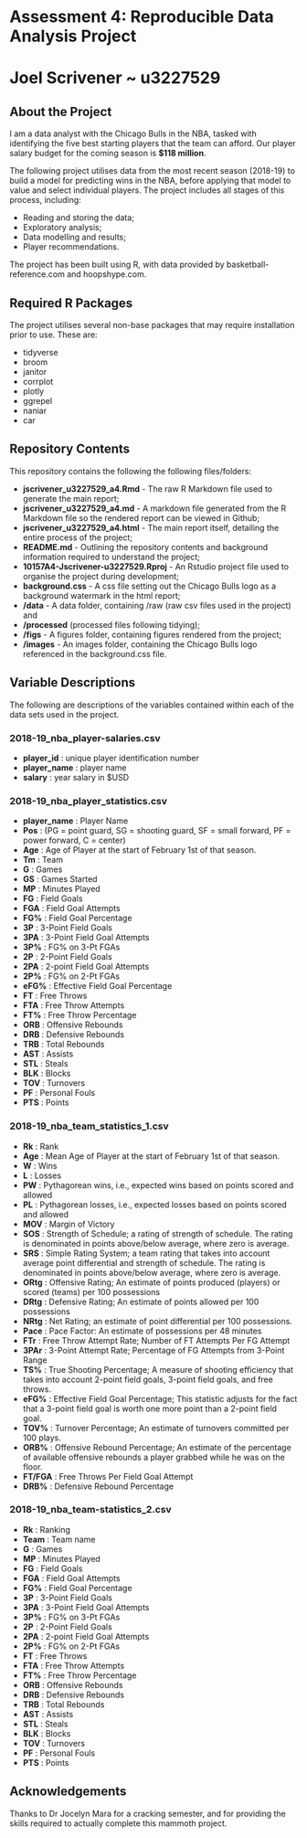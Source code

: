 # Assessment 4: Reproducible Data Analysis Project
# Joel Scrivener ~ u3227529

## About the Project

I am a data analyst with the Chicago Bulls in the NBA, tasked with identifying
the five best starting players that the team can afford. Our player salary 
budget for the coming season is **$118 million**.

The following project utilises data from the most recent season (2018-19) to 
build a model for predicting wins in the NBA, before applying that model to 
value and select individual players. The project includes all stages of this 
process, including:

* Reading and storing the data;
* Exploratory analysis;
* Data modelling and results;
* Player recommendations.

The project has been built using R, with data provided by 
basketball-reference.com and hoopshype.com.

## Required R Packages

The project utilises several non-base packages that may require installation 
prior to use. These are:

* tidyverse
* broom
* janitor
* corrplot
* plotly
* ggrepel
* naniar
* car

## Repository Contents

This repository contains the following the following files/folders:

* **jscrivener_u3227529_a4.Rmd** - The raw R Markdown file used to generate the main
report;
* **jscrivener_u3227529_a4.md** - A markdown file generated from the R Markdown file
so the rendered report can be viewed in Github;
* **jscrivener_u3227529_a4.html** - The main report itself, detailing the entire
process of the project;
* **README.md** - Outlining the repository contents and background information required  to understand the project;
* **10157A4-Jscrivener-u3227529.Rproj** - An Rstudio project file used to 
organise the project during development;
* **background.css** - A css file setting out the Chicago Bulls logo as a background
watermark in the html report;
* **/data** - A data folder, containing /raw (raw csv files used in the project) and
* **/processed** (processed files following tidying);
* **/figs** - A figures folder, containing figures rendered from the project;
* **/images** - An images folder, containing the Chicago Bulls logo referenced in 
the background.css file.

## Variable Descriptions

The following are descriptions of the variables contained within each of the 
data sets used in the project.

### 2018-19_nba_player-salaries.csv

* **player_id** : unique player identification number
* **player_name** : player name
* **salary** : year salary in $USD

### 2018-19_nba_player_statistics.csv


* **player_name** : Player Name
* **Pos** :  (PG = point guard, SG = shooting guard, SF = small forward, PF = power 
forward, C = center) 
* **Age** : Age of Player at the start of February 1st of that season.
* **Tm** : Team
* **G** : Games
* **GS** : Games Started
* **MP** : Minutes Played
* **FG** : Field Goals
* **FGA** : Field Goal Attempts
* **FG%** : Field Goal Percentage
* **3P** : 3-Point Field Goals
* **3PA** : 3-Point Field Goal Attempts
* **3P%** : FG% on 3-Pt FGAs
* **2P** : 2-Point Field Goals
* **2PA** : 2-point Field Goal Attempts
* **2P%** : FG% on 2-Pt FGAs
* **eFG%** : Effective Field Goal Percentage
* **FT** : Free Throws
* **FTA** : Free Throw Attempts
* **FT%** : Free Throw Percentage
* **ORB** : Offensive Rebounds
* **DRB** : Defensive Rebounds
* **TRB** : Total Rebounds
* **AST** : Assists
* **STL** : Steals
* **BLK** : Blocks
* **TOV** : Turnovers
* **PF** : Personal Fouls
* **PTS** : Points

### 2018-19_nba_team_statistics_1.csv

* **Rk** : Rank
* **Age** : Mean Age of Player at the start of February 1st of that season.
* **W** : Wins
* **L** : Losses
* **PW** : Pythagorean wins, i.e., expected wins based on points scored and allowed
* **PL** : Pythagorean losses, i.e., expected losses based on points scored and 
allowed
* **MOV** : Margin of Victory
* **SOS** : Strength of Schedule; a rating of strength of schedule. The rating is 
denominated in points above/below average, where zero is average.
* **SRS** : Simple Rating System; a team rating that takes into account average 
point differential and strength of schedule. The rating is denominated in points
above/below average, where zero is average.
* **ORtg** : Offensive Rating; An estimate of points produced (players) or scored 
(teams) per 100 possessions
* **DRtg** : Defensive Rating; An estimate of points allowed per 100 possessions
* **NRtg** : Net Rating; an estimate of point differential per 100 possessions.
* **Pace** : Pace Factor: An estimate of possessions per 48 minutes
* **FTr** : Free Throw Attempt Rate; Number of FT Attempts Per FG Attempt
* **3PAr** : 3-Point Attempt Rate; Percentage of FG Attempts from 3-Point Range
* **TS%** : True Shooting Percentage; A measure of shooting efficiency that takes 
into account 2-point field goals, 3-point field goals, and free throws.
* **eFG%** : Effective Field Goal Percentage; This statistic adjusts for the fact 
that a 3-point field goal is worth one more point than a 2-point field goal.
* **TOV%** : Turnover Percentage; An estimate of turnovers committed per 100 plays.
* **ORB%** : Offensive Rebound Percentage; An estimate of the percentage of 
available offensive rebounds a player grabbed while he was on the floor.
* **FT/FGA** : Free Throws Per Field Goal Attempt
* **DRB%** : Defensive Rebound Percentage

### 2018-19_nba_team-statistics_2.csv


* **Rk** : Ranking
* **Team** : Team name
* **G** : Games
* **MP** : Minutes Played
* **FG** : Field Goals
* **FGA** : Field Goal Attempts
* **FG%** : Field Goal Percentage
* **3P** : 3-Point Field Goals
* **3PA** : 3-Point Field Goal Attempts
* **3P%** : FG% on 3-Pt FGAs
* **2P** : 2-Point Field Goals
* **2PA** : 2-point Field Goal Attempts
* **2P%** : FG% on 2-Pt FGAs
* **FT** : Free Throws
* **FTA** : Free Throw Attempts
* **FT%** : Free Throw Percentage
* **ORB** : Offensive Rebounds
* **DRB** : Defensive Rebounds
* **TRB** : Total Rebounds
* **AST** : Assists
* **STL** : Steals
* **BLK** : Blocks
* **TOV** : Turnovers
* **PF** : Personal Fouls
* **PTS** : Points

## Acknowledgements

Thanks to Dr Jocelyn Mara for a cracking semester, and for providing the skills
required to actually complete this mammoth project. 
